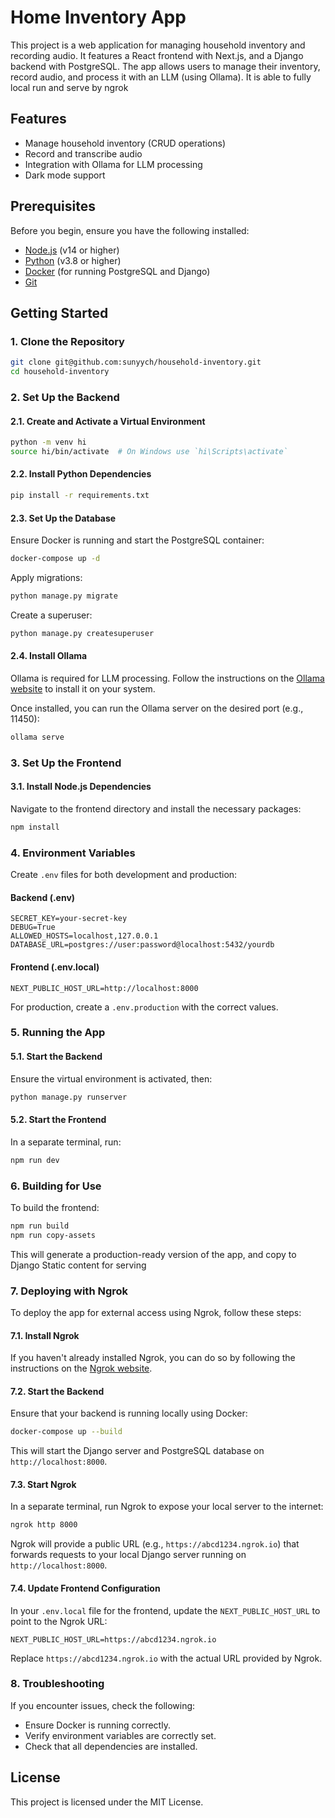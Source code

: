 # Home Inventory App

This project is a web application for managing household inventory and recording audio. It features a React frontend with Next.js, and a Django backend with PostgreSQL. The app allows users to manage their inventory, record audio, and process it with an LLM (using Ollama).
It is able to fully local run and serve by ngrok

## Features

- Manage household inventory (CRUD operations)
- Record and transcribe audio
- Integration with Ollama for LLM processing
- Dark mode support

## Prerequisites

Before you begin, ensure you have the following installed:

- [Node.js](https://nodejs.org/) (v14 or higher)
- [Python](https://www.python.org/) (v3.8 or higher)
- [Docker](https://www.docker.com/) (for running PostgreSQL and Django)
- [Git](https://git-scm.com/)

## Getting Started

### 1. Clone the Repository

```bash
git clone git@github.com:sunyych/household-inventory.git
cd household-inventory
```

### 2. Set Up the Backend

#### 2.1. Create and Activate a Virtual Environment

```bash
python -m venv hi
source hi/bin/activate  # On Windows use `hi\Scripts\activate`
```

#### 2.2. Install Python Dependencies

```bash
pip install -r requirements.txt
```

#### 2.3. Set Up the Database

Ensure Docker is running and start the PostgreSQL container:

```bash
docker-compose up -d
```

Apply migrations:

```bash
python manage.py migrate
```

Create a superuser:

```bash
python manage.py createsuperuser
```

#### 2.4. Install Ollama

Ollama is required for LLM processing. Follow the instructions on the [Ollama website](https://ollama.com/) to install it on your system.

Once installed, you can run the Ollama server on the desired port (e.g., 11450):

```bash
ollama serve
```

### 3. Set Up the Frontend

#### 3.1. Install Node.js Dependencies

Navigate to the frontend directory and install the necessary packages:

```bash
npm install
```

### 4. Environment Variables

Create `.env` files for both development and production:

#### Backend (.env)

```plaintext
SECRET_KEY=your-secret-key
DEBUG=True
ALLOWED_HOSTS=localhost,127.0.0.1
DATABASE_URL=postgres://user:password@localhost:5432/yourdb
```

#### Frontend (.env.local)

```plaintext
NEXT_PUBLIC_HOST_URL=http://localhost:8000
```

For production, create a `.env.production` with the correct values.

### 5. Running the App

#### 5.1. Start the Backend

Ensure the virtual environment is activated, then:

```bash
python manage.py runserver
```

#### 5.2. Start the Frontend

In a separate terminal, run:

```bash
npm run dev
```

### 6. Building for Use

To build the frontend:

```bash
npm run build
npm run copy-assets
```

This will generate a production-ready version of the app, and copy to Django Static content for serving

### 7. Deploying with Ngrok

To deploy the app for external access using Ngrok, follow these steps:

#### 7.1. Install Ngrok

If you haven't already installed Ngrok, you can do so by following the instructions on the [Ngrok website](https://ngrok.com/download).

#### 7.2. Start the Backend

Ensure that your backend is running locally using Docker:

```bash
docker-compose up --build
```

This will start the Django server and PostgreSQL database on `http://localhost:8000`.

#### 7.3. Start Ngrok

In a separate terminal, run Ngrok to expose your local server to the internet:

```bash
ngrok http 8000
```

Ngrok will provide a public URL (e.g., `https://abcd1234.ngrok.io`) that forwards requests to your local Django server running on `http://localhost:8000`.

#### 7.4. Update Frontend Configuration

In your `.env.local` file for the frontend, update the `NEXT_PUBLIC_HOST_URL` to point to the Ngrok URL:

```plaintext
NEXT_PUBLIC_HOST_URL=https://abcd1234.ngrok.io
```

Replace `https://abcd1234.ngrok.io` with the actual URL provided by Ngrok.

### 8. Troubleshooting

If you encounter issues, check the following:

- Ensure Docker is running correctly.
- Verify environment variables are correctly set.
- Check that all dependencies are installed.

## License

This project is licensed under the MIT License.
